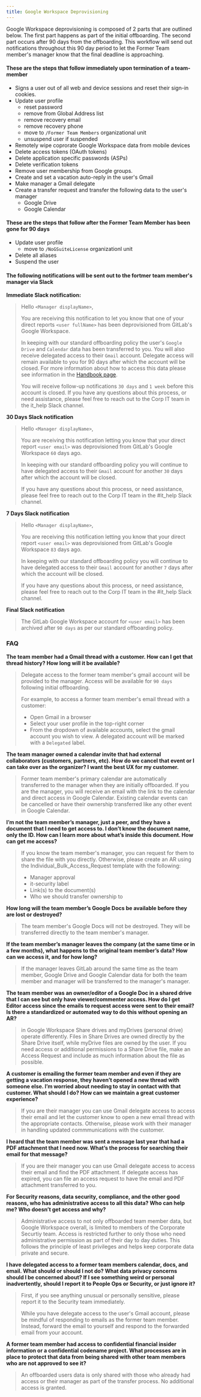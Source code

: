 ```yaml
---
title: Google Workspace Deprovisioning
---
```


Google Workspace deprovisioning is composed of 2 parts that are outlined below. The first part happens as part of the initial offboarding. The second part occurs after 90 days from the offboarding. This workflow will send out notifications throughout this 90 day period to let the Former Team member's manager know that the final deadline is approaching.

#### These are the steps that follow immediately upon termination of a team-member

- Signs a user out of all web and device sessions and reset their sign-in cookies.
- Update user profile
  - reset password
  - remove from Global Address list
  - remove recovery email
  - remove recovery phone
  - move to `/Former Team Members` organizational unit
  - unsuspend user if suspended
- Remotely wipe coprorate Google Workspace data from mobile devices
- Delete access tokens (OAuth tokens)
- Delete application specific passwords (ASPs)
- Delete verification tokens
- Remove user membership from Google groups.
- Create and set a vacation auto-reply in the user's Gmail
- Make manager a Gmail delegate
- Create a transfer request and transfer the following data to the user's manager
  - Google Drive
  - Google Calendar

#### These are the steps that follow after the Former Team Member has been gone for 90 days

- Update user profile
  - move to `/NoGSuiteLicense` organizationl unit
- Delete all aliases
- Suspend the user

#### The following notifications will be sent out to the fortmer team member's manager via Slack

**Immediate Slack notification:**

> Hello `<Manager displayName>`,
>
>You are receiving this notification to let you know that one of your direct reports `<user fullName>` has been deprovisioned from GitLab's Google Workspace.
>
>In keeping with our standard offboarding policy the user's `Google Drive` and `Calendar` data has been transferred to you. You will also receive delegated access to their `Gmail` account. Delegate access will remain available to you for 90 days after which the account will be closed. For more information about how to access this data please see information in the [Handbook page](/handbook/security/corporate/automation/google-workspace/deprovisioning/).
>
>You will receive follow-up notifications `30 days` and `1 week` before this account is closed. If you have any questions about this process, or need assistance, please feel free to reach out to the Corp IT team in the it_help Slack channel.

**30 Days Slack notification**

> Hello `<Manager displayName>`,
>
>You are receiving this notification letting you know that your direct report `<user email>` was deprovisioned from GitLab's Google Workspace `60` days ago.
>
>In keeping with our standard offboarding policy you will continue to have delegated access to their `Gmail` account for another `30` days after which the account will be closed.
>
>If you have any questions about this process, or need assistance, please feel free to reach out to the Corp IT team in the #it_help Slack channel.

**7 Days Slack notification**

> Hello `<Manager displayName>`,
>
>You are receiving this notification letting you know that your direct report `<user email>` was deprovisioned from GitLab's Google Workspace `83` days ago.
>
>In keeping with our standard offboarding policy you will continue to have delegated access to their `Gmail` account for another `7` days after which the account will be closed.
>
>If you have any questions about this process, or need assistance, please feel free to reach out to the Corp IT team in the #it_help Slack channel.

**Final Slack notification**

>The GitLab Google Workspace account for `<user email>` has been archived after `90 days` as per our standard offboarding policy.

### FAQ

**The team member had a Gmail thread with a customer. How can I get that thread history? How long will it be available?**

> Delegate access to the former team member's gmail account will be provided to the manager. Access will be available for `90 days` following initial offboarding.
>
> For example, to access a former team member's email thread with a customer:
>
>- Open Gmail in a browser
>- Select your user profile in the top-right corner
>- From the dropdown of available accounts, select the gmail account you wish to view. A delegated account will be marked with a `Delegated` label.

**The team manager owned a calendar invite that had external collaborators (customers, partners, etc). How do we cancel that event or I can take over as the organizer? I want the best UX for my customer.**

> Former team member's primary calendar are automatically transferred to the manager when they are initially offboarded. If you are the manager, you will receive an email with the link to the calendar and direct access in Google Calendar. Existing calendar events can be cancelled or have their ownership transferred like any other event in Google Calendar.

**I’m not the team member’s manager, just a peer, and they have a document that I need to get access to. I don’t know the document name, only the ID. How can I learn more about what’s inside this document. How can get me access?**

> If you know the team member's manager, you can request for them to share the file with you directly. Otherwise, please create an AR using the Individual_Bulk_Access_Request template with the following:
>
>- Manager approval
>- it-security label
>- Link(s) to the document(s)
>- Who we should transfer ownership to

**How long will the team member’s Google Docs be available before they are lost or destroyed?**

> The team member's Google Docs will not be destroyed. They will be transferred directly to the team member's manager.

**If the team member’s manager leaves the company (at the same time or in a few months), what happens to the original team member’s data? How can we access it, and for how long?**

> If the manager leaves GitLab around the same time as the team member, Google Drive and Google Calendar data for both the team member and manager will be transferred to the manager's manager. 

**The team member was an owner/editor of a Google Doc in a shared drive that I can see but only have viewer/commenter access. How do I get Editor access since the emails to request access were sent to their email? Is there a standardized or automated way to do this without opening an AR?**

> in Google Workspace Share drives and myDrives (personal drive) operate differently. Files in Share Drives are owned directly by the Share Drive itself, while myDrive files are owned by the user. If you need access or additional permissions to a Share Drive file, make an Access Request and include as much information about the file as possible. 

**A customer is emailing the former team member and even if they are getting a vacation response, they haven’t opened a new thread with someone else. I’m worried about needing to stay in contact with that customer. What should I do? How can we maintain a great customer experience?**

> If you are their manager you can use Gmail delegate access to access their email and let the customer know to open a new email thread with the appropriate contacts. Otherwise, please work with their manager in handling updated commmunications with the customer.

**I heard that the team member was sent a message last year that had a PDF attachment that I need now. What’s the process for searching their email for that message?**

> If you are their manager you can use Gmail delegate access to access their email and find the PDF attachment. If delegate access has expired, you can file an access request to have the email and PDF attachment transferred to you.

**For Security reasons, data security, compliance, and the other good reasons, who has administrative access to all this data? Who can help me? Who doesn’t get access and why?**

> Administrative access to not only offboarded team member data, but Google Workspace overall, is limited to members of the Corporate Securtiy team. Access is restricted further to only those who need administrative permission as part of their day to day duties. This follows the principle of least privileges and helps keep corporate data private and secure. 

**I have delegated access to a former team members calendar, docs, and email. What should or should I not do? What data privacy concerns should I be concerned about? If I see something weird or personal inadvertently, should I report it to People Ops or Security, or just ignore it?**

> First, if you see anything unusual or personally sensitive, please report it to the Security team immediately.
>
> While you have delegate access to the user's Gmail account, please be mindful of responding to emails as the former team member. Instead, forward the email to yourself and respond to the forwarded email from your account. 

**A former team member had access to confidential financial insider information or a confidential codename project. What processes are in place to protect that data from being shared with other team members who are not approved to see it?**

> An offboarded users data is only shared with those who already had access or their manager as part of the transfer process. No additional access is granted.

